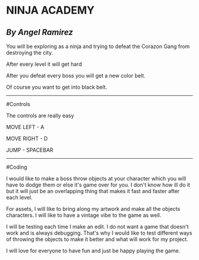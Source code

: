 # NINJA ACADEMY
## _By Angel Ramirez_

You will be exploring as a ninja and trying to defeat the Corazon Gang from
destroying the city.

After every level it will get hard

After you defeat every boss you will get a new color belt.

Of course you want to get into black belt.

---

#Controls

The controls are really easy

MOVE LEFT - A

MOVE RIGHT - D

JUMP - SPACEBAR

---

#Coding

I would like to make a boss throw objects at your character which you will have
to dodge them or else it's game over for you. I don't know how ill do it but it
will just be an overlapping thing that makes it fast and faster after each level.

For assets, I will like to bring along my artwork and make all the objects
characters. I will like to have a vintage vibe to the game as well.

I will be testing each time I make an edit. I do not want a game that doesn't
work and is always debugging. That's why I would like to test different ways of throwing the objects to make it better and what will work for my project.

I will love for everyone to have fun and just be happy playing the game. 
